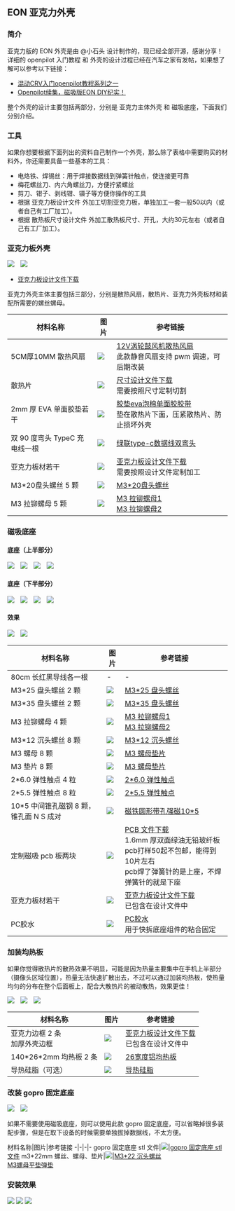 ## EON 亚克力外壳

### 简介

亚克力版的 EON 外壳是由 @小石头 设计制作的，现已经全部开源，感谢分享！详细的 openpilot 入门教程 和 外壳的设计过程已经在汽车之家有发帖，如果想了解可以参考以下链接：

- [混动CRV入门openpilot教程系列之一](https://club.autohome.com.cn/bbs/thread/410bb3bb36065b1c/85752485-1.html)
- [Openpilot续集，磁吸版EON DIY纪实！](https://club.autohome.com.cn/bbs/thread/b8034a53d977ad96/86123071-1.html)

整个外壳的设计主要包括两部分，分别是 亚克力主体外壳 和 磁吸底座，下面我们分别介绍。

### 工具

如果你想要根据下面列出的资料自己制作一个外壳，那么除了表格中需要购买的材料外，你还需要具备一些基本的工具：

- 电烙铁、焊锡丝：用于焊接数据线到弹簧针触点，使连接更可靠
- 梅花螺丝刀、内六角螺丝刀，方便拧紧螺丝
- 剪刀、钳子、剥线钳、镊子等方便你操作的工具
- 根据 亚克力板设计文件 外加工切割亚克力板，单独加工一套一般50以内（或者自己有工厂加工）。
- 根据 散热板尺寸设计文件 外加工散热板尺寸、开孔，大约30元左右（或者自己有工厂加工）。

### 亚克力板外壳

<p class="no-margin">
<img src="/files/case_xiaoshitou_11.jpg" class="max-h-200">&emsp;<img src="/files/case_xiaoshitou_41.jpg" class="max-h-200">
</p>

- [亚克力板设计文件下载](https://d.sdut.me/case/xiaoshitou/eon_acrylic_case.dwg)

亚克力外壳主体主要包括三部分，分别是散热风扇，散热片、亚克力外壳板材和装配所需要的螺丝螺母。


材料名称|图片|参考链接
-|-|-
5CM厚10MM 散热风扇|<img src="/files/case_xiaoshitou_42.jpg" class="max-h-100">| [12V涡轮鼓风机散热风扇](https://item.taobao.com/item.htm?id=569786345005)<br>此款静音风扇支持 pwm 调速，可后期改装
散热片|<img src="/files/case_xiaoshitou_67.jpg" class="max-h-100">| [尺寸设计文件下载](https://d.sdut.me/case/xiaoshitou/sanreban.png) <br>需要按照尺寸定制切割
2mm 厚 EVA 单面胶垫若干|<img src="/files/case_xiaoshitou_45.jpg" class="max-h-100">| [胶垫eva泡棉单面胶胶带](https://item.taobao.com/item.htm?id=592148239417)<br>垫在散热片下面，压紧散热片、防止损坏外壳
双 90 度弯头 TypeC 充电线一根|<img src="/files/case_xiaoshitou_46.jpg" class="max-h-100">|[绿联type-c数据线双弯头](https://detail.tmall.com/item.htm?id=563863764427&skuId=4088026243561)
亚克力板材若干|<img src="/files/case_xiaoshitou_44.jpg" class="max-h-100">|[亚克力板设计文件下载](https://d.sdut.me/case/xiaoshitou/eon_acrylic_case.dwg)<br>需要按照设计文件定制加工
M3\*20盘头螺丝 5 颗 |<img src="/files/case_xiaoshitou_59.jpg" class="max-h-100">|[M3\*20盘头螺丝](https://detail.tmall.com/item.htm?id=13866722304&skuId=22203663953)
M3 拉铆螺母 5 颗 |<img src="/files/case_xiaoshitou_60.jpg" class="max-h-100">|[M3 拉铆螺母1](https://detail.tmall.com/item.htm?id=13896710227&skuId=4242448834389) <br>[M3 拉铆螺母2](https://detail.tmall.com/item.htm?id=579803806437&skuId=4024410619440)

### 磁吸底座

#### 底座（上半部分）

<p class="no-margin">
<img src="/files/case_xiaoshitou_13.jpg" class="max-h-130">&emsp;<img src="/files/case_xiaoshitou_14.jpg" class="max-h-130">&emsp;<img src="/files/case_xiaoshitou_15.jpg" class="max-h-130">&emsp;<img src="/files/case_xiaoshitou_52.jpg" class="max-h-130">
</p>

#### 底座（下半部分）

<p class="no-margin">
<img src="/files/case_xiaoshitou_48.jpg" class="max-h-130">&emsp;<img src="/files/case_xiaoshitou_49.jpg" class="max-h-130">&emsp;<img src="/files/case_xiaoshitou_12.jpg" class="max-h-130">&emsp;<img src="/files/case_xiaoshitou_51.jpg" class="max-h-130">
</p>

#### 效果

<p class="no-margin">
<img src="/files/case_xiaoshitou_53.jpg" class="max-h-200">&emsp;<img src="/files/case_xiaoshitou_16.jpg" class="max-h-200">
</p>

材料名称|图片|参考链接
-|-|-
80cm 长红黑导线各一根|-|-
M3\*25 盘头螺丝 2 颗|<img src="/files/case_xiaoshitou_59.jpg" class="max-h-100">|[M3\*25 盘头螺丝](https://detail.tmall.com/item.htm?id=13866722304&skuId=22203663952)
M3\*35 盘头螺丝 2 颗|<img src="/files/case_xiaoshitou_59.jpg" class="max-h-100">|[M3\*35 盘头螺丝](https://detail.tmall.com/item.htm?id=13866722304&skuId=22203663956)
M3 拉铆螺母 4 颗 |<img src="/files/case_xiaoshitou_60.jpg" class="max-h-100">|[M3 拉铆螺母1](https://detail.tmall.com/item.htm?id=13896710227&skuId=4242448834389) <br>[M3 拉铆螺母2](https://detail.tmall.com/item.htm?id=579803806437&skuId=4024410619440)
M3\*12 沉头螺丝 8 颗|<img src="/files/case_xiaoshitou_56.jpg" class="max-h-100">|[M3\*12 沉头螺丝](https://detail.tmall.com/item.htm?id=606211816686&skuId=4424207991350)
M3 螺母 8 颗 |<img src="/files/case_xiaoshitou_57.png" class="max-h-100">|[M3 螺母垫片](https://detail.tmall.com/item.htm?id=14499943965&skuId=3587794317034)
M3 垫片 8 颗 |<img src="/files/case_xiaoshitou_58.jpg" class="max-h-100">|[M3 螺母垫片](https://detail.tmall.com/item.htm?id=14499943965&skuId=3587794317034)
2\*6.0 弹性触点 4 粒|<img src="/files/case_xiaoshitou_63.jpg" class="max-h-100">|[2\*6.0 弹性触点](https://item.taobao.com/item.htm?id=600342336174)
2\*5.5 弹性触点 8 粒|<img src="/files/case_xiaoshitou_63.jpg" class="max-h-100">|[2\*5.5 弹性触点](https://item.taobao.com/item.htm?id=600342336174)
10\*5 中间锥孔磁钢 8 颗，锥孔面 N S 成对|<img src="/files/case_xiaoshitou_54.png" class="max-h-100">|[磁铁圆形带孔强磁10\*5](https://item.taobao.com/item.htm?id=575883003822)
定制磁吸 pcb 板两块|<img src="/files/case_xiaoshitou_62.jpg" class="max-h-100">|[PCB 文件下载](https://d.sdut.me/case/xiaoshitou/CAM_for_neov2.rar)<br>1.6mm 厚双面绿油无铅玻纤板<br>pcb打样50起不包邮，能得到10片左右<br>pcb焊了弹簧针的是上座，不焊弹簧针的就是下座
亚克力板材若干|<img src="/files/case_xiaoshitou_66.jpg" class="max-h-100">|[亚克力板设计文件下载](https://d.sdut.me/case/xiaoshitou/eon_acrylic_case.dwg)<br>已包含在设计文件中
PC胶水|<img src="/files/case_xiaoshitou_65.jpg" class="max-h-100">|[PC胶水](https://detail.tmall.com/item.htm?id=583601617340)<br>用于快拆底座组件的粘合固定



### 加装均热板

如果你觉得散热片的散热效果不明显，可能是因为热量主要集中在手机上半部分（摄像头区域位置），热量无法快速扩散出去，不过可以通过加装均热板，使热量均匀的分布在整个后面板上，配合大散热片的被动散热，效果更佳！


<p class="no-margin">
<img src="/files/case_xiaoshitou_71.jpeg" class="max-h-150">&emsp;<img src="/files/case_xiaoshitou_73.jpeg" class="max-h-150">&emsp;<img src="/files/case_xiaoshitou_72.jpeg" class="max-h-150">
</p>

材料名称|图片|参考链接
-|-|-
亚克力边框 2 条<br>加厚外壳边框|<img src="/files/case_xiaoshitou_69.jpg" class="max-h-100">|[亚克力板设计文件下载](https://d.sdut.me/case/xiaoshitou/eon_acrylic_case.dwg)<br>已包含在设计文件中
140\*26\*2mm 均热板 2 条|<img src="/files/case_xiaoshitou_68.jpg" class="max-h-100">|[26宽度铝均热板](https://item.taobao.com/item.htm?id=525616626886)
导热硅脂（可选）|<img src="/files/case_xiaoshitou_70.jpg" class="max-h-100">|[导热硅脂](https://detail.tmall.com/item.htm?id=520434708489&skuId=3860561336037)

### 改装 gopro 固定底座

<p class="no-margin">
<img src="/files/case_xiaoshitou_32.jpg" class="max-h-250">&emsp;<img src="/files/case_xiaoshitou_31.jpg" class="max-h-250">
</p>

如果不需要使用磁吸底座，则可以使用此款 gopro 固定底座，可以省略掉很多装配步骤，但是在取下设备的时候需要单独拔掉数据线，不太方便。

材料名称|图片|参考链接
-|-|-|-
gopro 固定底座 stl 文件|<img src="/files/case_xiaoshitou_32.jpg" class="max-h-100">|[gopro 固定底座 stl 文件](https://d.sdut.me/case/xiaoshitou/gopro_mount.stl)
m3\*22mm 螺丝、螺母、垫片|<img src="/files/case_xiaoshitou_47.jpg" class="max-h-100">|[M3\*22 沉头螺丝](https://detail.tmall.com/item.htm?id=14499943965&skuId=3113865560744)<br>[M3螺母平垫弹垫](https://detail.tmall.com/item.htm?id=14499943965&skuId=3587794317034)



### 安装效果


<p class="no-margin">
<img src="/files/case_xiaoshitou_01.jpg" class="max-h-400">
<img src="/files/case_xiaoshitou_02.jpg" class="max-h-400">
<img src="/files/case_xiaoshitou_03.jpg" class="max-h-400">
</p>
<script src="../gitbook/gitbook.js"></script>
<script type="text/javascript">
$(function(){
    $('img').each(function(idx, el){
    console.log('img each')
        $(el).click(function(e){
            location.href=el.src;
        })
    })
})
</script>


